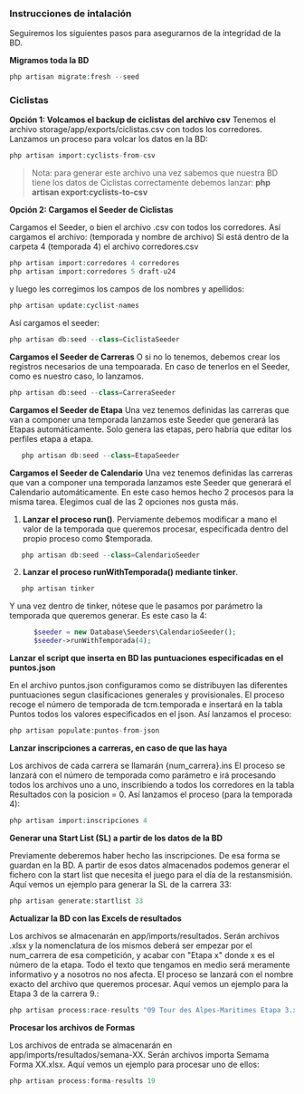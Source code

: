 ### Instrucciones de intalación

Seguiremos los siguientes pasos para asegurarnos de la integridad de la BD.

**Migramos toda la BD**

```php
php artisan migrate:fresh --seed
```

### Ciclistas

**Opción 1: Volcamos el backup de ciclistas del archivo csv**
Tenemos el archivo storage/app/exports/ciclistas.csv con todos los corredores.
Lanzamos un proceso para volcar los datos en la BD:
```php
php artisan import:cyclists-from-csv
```
> Nota: para generar este archivo una vez sabemos que nuestra BD tiene los datos de Ciclistas correctamente debemos lanzar: **php artisan export:cyclists-to-csv**



**Opción 2: Cargamos el Seeder de Ciclistas**

Cargamos el Seeder, o bien el archivo .csv con todos los corredores.
Así cargamos el archivo: (temporada y nombre de archivo)
Si está dentro de la carpeta 4 (temporada 4) el archivo corredores.csv
```php
php artisan import:corredores 4 corredores
php artisan import:corredores 5 draft-u24
```
y luego les corregimos los campos de los nombres y apellidos:
```php
php artisan update:cyclist-names
```


Así cargamos el seeder:
```php
php artisan db:seed --class=CiclistaSeeder
```

**Cargamos el Seeder de Carreras**
O si no lo tenemos, debemos crear los registros necesarios de una tempoarada.
En caso de tenerlos en el Seeder, como es nuestro caso, lo lanzamos. 

```php
php artisan db:seed --class=CarreraSeeder
```

**Cargamos el Seeder de Etapa**
Una vez tenemos definidas las carreras que van a componer una temporada lanzamos este Seeder que generará las Etapas automáticamente.
Solo genera las etapas, pero habría que editar los perfiles etapa a etapa.

```php
   php artisan db:seed --class=EtapaSeeder
```

**Cargamos el Seeder de Calendario**
Una vez tenemos definidas las carreras que van a componer una temporada lanzamos este Seeder que generará el Calendario automáticamente.
En este caso hemos hecho 2 procesos para la misma tarea. Elegimos cual de las 2 opciones nos gusta más.

1. **Lanzar el proceso run()**. Perviamente debemos modificar a mano el valor de la temporada que queremos procesar, especificada dentro del propio proceso como $temporada.
```php
   php artisan db:seed --class=CalendarioSeeder
```

2. **Lanzar el proceso runWithTemporada() mediante tinker**.
```php
   php artisan tinker
```

Y una vez dentro de tinker, nótese que le pasamos por parámetro la temporada que queremos generar. Es este caso la 4:
```php
      $seeder = new Database\Seeders\CalendarioSeeder();
      $seeder->runWithTemporada(4);
```
**Lanzar el script que inserta en BD las puntuaciones especificadas en el puntos.json**

En el archivo puntos.json configuramos como se distribuyen las diferentes puntuaciones segun clasificaciones generales y provisionales.
El proceso recoge el número de temporada de tcm.temporada e insertará en la tabla Puntos todos los valores especificados en el json.
Así lanzamos el proceso:
```php
php artisan populate:puntos-from-json
```

**Lanzar inscripciones a carreras, en caso de que las haya**

Los archivos de cada carrera se llamarán {num_carrera}.ins
El proceso se lanzará con el número de temporada como parámetro e irá procesando todos los archivos uno a uno, inscribiendo a todos los corredores en la tabla Resultados con la posicion = 0.
Así lanzamos el proceso (para la temporada 4):
```php
php artisan import:inscripciones 4
```

**Generar una Start List (SL) a partir de los datos de la BD**

Previamente deberemos haber hecho las inscripciones. De esa forma se guardan en la BD. A partir de esos datos almacenados podemos generar el fichero con la start list que necesita el juego para el día de la restansmisión.
Aquí vemos un ejemplo para generar la SL de la carrera 33:
```php
php artisan generate:startlist 33
```

**Actualizar la BD con las Excels de resultados**

Los archivos se almacenarán en app/imports/resultados. Serán archivos .xlsx y la nomenclatura de los mismos deberá ser empezar por el num_carrera de esa competición, y acabar con "Etapa x" donde x es el número de la etapa. Todo el texto que tengamos en medio será meramente informativo y a nosotros no nos afecta.
El proceso se lanzará con el nombre exacto del archivo que queremos procesar.
Aquí vemos un ejemplo para la Etapa 3 de la carrera 9.:
```php
php artisan process:race-results "09 Tour des Alpes-Maritimes Etapa 3.xlsx"
```

**Procesar los archivos de Formas**

Los archivos de entrada se almacenarán en app/imports/resultados/semana-XX. Serán archivos importa Semama Forma XX.xlsx.
Aquí vemos un ejemplo para procesar uno de ellos:
```php
php artisan process:forma-results 19 
```
